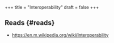 +++
title = "Interoperability"
draft = false
+++

## Reads {#reads}

-   <https://en.m.wikipedia.org/wiki/Interoperability>

